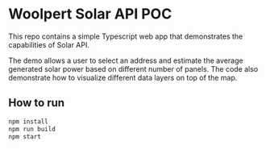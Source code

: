 # Woolpert Solar API POC

This repo contains a simple Typescript web app that demonstrates the capabilities of Solar API.

The demo allows a user to select an address and estimate the average generated solar power based on different number of panels. The code also demonstrate how to visualize different data layers on top of the map.


## How to run 

```bash
npm install
npm run build
npm start
```